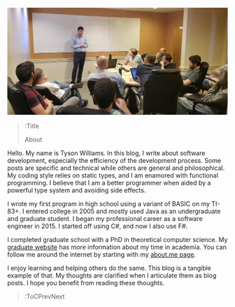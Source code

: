 ![Tyson presenting programming ideas to a room of programmers](src/assets/images/Tyson_Williams_teaching.jpg)

> :Title
>
> About

Hello.  My name is Tyson Williams.  In this blog, I write about software development, especially the efficiency of the development process.  Some posts are specific and technical while others are general and philosophical.  My coding style relies on static types, and I am enamored with functional programming.  I believe that I am a better programmer when aided by a powerful type system and avoiding side effects.

I wrote my first program in high school using a variant of BASIC on my TI-83+.  I entered college in 2005 and mostly used Java as an undergraduate and graduate student.  I began my professional career as a software engineer in 2015.  I started off using C#, and now I also use F#.

I completed graduate school with a PhD in theoretical computer science.  My [graduate website](http://pages.cs.wisc.edu/~tdw/) has more information about my time in academia.  You can follow me around the internet by starting with my [about.me page](https://about.me/tysonwilliams).

I enjoy learning and helping others do the same.  This blog is a tangible example of that.  My thoughts are clarified when I articulate them as blog posts.  I hope you benefit from reading these thoughts.

> :ToCPrevNext